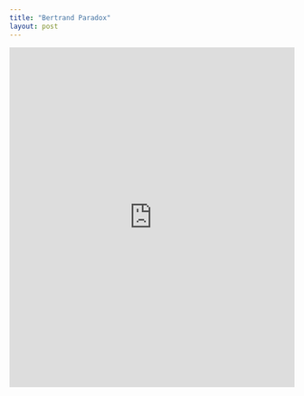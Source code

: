 ```yaml
---
title: "Bertrand Paradox"
layout: post
---
```


<embed src="https://drive.google.com/viewerng/
viewer?embedded=true&url=https://daannoordenbos.github.io/pdfs/Chord.pdf" width=100% height="600">
